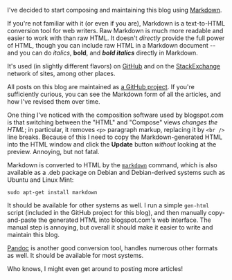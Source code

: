 <!-- Title: Markdown -->
<!-- URL:   http://the-flat-trantor-society.blogspot.com/2012/11/markdown.html -->

I've decided to start composing and maintaining this blog using
[Markdown](http://daringfireball.net/projects/markdown/).

If you're not familiar with it (or even if you are), Markdown is a
text-to-HTML conversion tool for web writers.  Raw Markdown is much
more readable and easier to work with than raw HTML.  It doesn't
*directly* provide the full power of HTML, though you can include raw
HTML in a Markdown document -- and you can do *italics*, **bold**,
and ***bold italics*** directly in Markdown.

It's used (in slightly different flavors) on [GitHub](https://github.com/)
and on the [StackExchange](http://stackexchange.com/) network of sites,
among other places.

All posts on this blog are maintained as [a GitHub
project](https://github.com/Keith-S-Thompson/the-flat-trantor-society).
If you're sufficiently curious, you can see the Markdown form of all
the articles, and how I've revised them over time.

One thing I've noticed with the composition software used by
blogspot.com is that switching between the "HTML" and "Compose"
views *changes the HTML*; in particular, it removes `<p>` paragraph
markup, replacing it by `<br />` line breaks.  Because of this I need
to copy the Markdown-generated HTML into the HTML window and click
the **Update** button *without* looking at the preview.  Annoying,
but not fatal.

Markdown is converted to HTML by the
[`markdown`](http://daringfireball.net/projects/downloads/Markdown_1.0.1.zip)
command, which is also available as a .deb package on Debian and
Debian-derived systems such as Ubuntu and Linux Mint:

    sudo apt-get install markdown

It should be available for other systems as well.  I run a simple
`gen-html` script (included in the GitHub project for this blog), and
then manually copy-and-paste the generated HTML into blogspot.com's
web interface.  The manual step is annoying, but overall it should
make it easier to write and maintain this blog.

[Pandoc](http://johnmacfarlane.net/pandoc/) is another good conversion
tool, handles numerous other formats as well. It should be available
for most systems.

Who knows, I might even get around to posting more articles!
